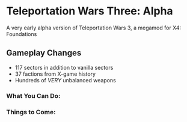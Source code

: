 # Teleportation Wars Three: Alpha

A very early alpha version of Teleportation Wars 3, a megamod for X4: Foundations

## Gameplay Changes
* 117 sectors in addition to vanilla sectors
* 37 factions from X-game history
* Hundreds of _VERY_ unbalanced weapons


### What You Can Do:


### Things to Come:

